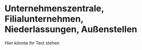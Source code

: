 # Unternehmenszentrale, Filialunternehmen, Niederlassungen, Außenstellen

Hier könnte Ihr Text stehen